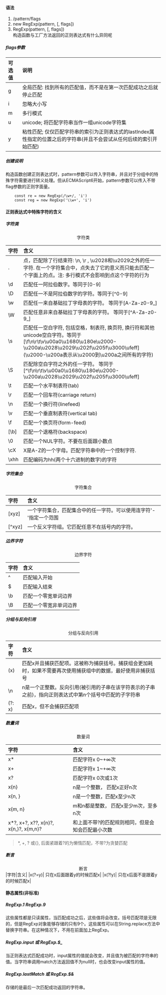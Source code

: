 #### 语法
1. /pattern/flags
2. new RegExp(pattern, [, flags])
3. RegExp(pattern, [, flags])  
构造函数与工厂方法返回的正则表达式有什么异同呢

##### flags参数
|可选值|说明|
|:---|:---|
|g|全局匹配: 找到所有的匹配值，而不是在第一次匹配成功之后就停止匹配|
|i| 忽略大小写|
|m|多行模式|
|u|unicode; 将匹配字符串当作一组unicode字符集|
|y|粘性匹配; 仅仅匹配字符串的索引为正则表达式的lastIndex属性指定的位置之后的字符串(并且不会尝试从任何后续的索引开始匹配)|

##### 创建说明
构造函数创建正则表达式时，pattern参数可以传入字符串，并且对于分组中的特殊字符需要进行转义处理。但从ECMAScript6开始，pattern参数可以传入不带flag参数的正则字面量。
```
    const re = new RegExp(/\w+/, 'i')
    const reg = new RegExp('\\w+', 'i')
```

#### 正则表达式中特殊字符的含义

##### 字符类
<center>字符类</center>

|字符|含义|
|:---|:---|
|.| 点，匹配除了行结束符: \n, \r , \u2028和\u2029之外的任一字符. 在一个字符集合中，点失去了它的意义而只能去匹配一个字面上的点。注: 多行模式不会影响到点这个字符的行为|
|\d| 匹配任一阿拉伯数字。等同于[0-9]|
|\D| 匹配任一不是阿拉伯数字的字符。等同于[^0-9]|
|\w| 匹配任一来自基础拉丁字母表的字符。 等同于[A-Za-z0-9_]|
|\W| 匹配任意非来自基础拉丁字母表的字符。 等同于[^A-Za-z0-9_]|
|\s| 匹配任一空白字符, 包括空格，制表符, 换页符, 换行符和其他unicode空白字符。等同于[\f\n\r\t\v\u00a0\u1680\u180e\u2000-\u200a\u2028\u2029\u202f\u205f\u3000\ufeff] (\u2000-\u200a表示从\u2000到\u200a之间所有的字符)|
|\S| 匹配除空白字符之外的任一字符。 等同于[^\f\n\r\t\v\u00a0\u1680\u180e\u2000-\u200a\u2028\u2029\u202f\u205f\u3000\ufeff]|
|\t| 匹配一个水平制表符(tab)|
|\r| 匹配一个回车符(carriage return)|
|\n| 匹配一个换行符(linefeed)|
|\v| 匹配一个垂直制表符(vertical tab)|
|\f| 匹配一个换页符(form-feed)|
|[\b]| 匹配一个退格符(backspace)|
|\0| 匹配一个NUL字符。不要在后面跟小数点|
|\cX| X是A-Z的一个字母。匹配字符串中的一个控制字符.|
|\xhh| 匹配编码为hh(两个十六进制的数字)的字符|

##### 字符集合
<center>字符集合</center>

|字符|含义|
|:---|:---|
|[xyz]| 一个字符集合，匹配集合中的任一字符。可以使用连字符'-'指定一个范围|
|[^xyz]| 一个反义字符组。它匹配任意不在括号内的字符。|

##### 边界字符
<center>边界字符</center>

|字符|含义|
|:---|:---|
|^| 匹配输入开始|
|$| 匹配输入结束|
|\b| 匹配一个零宽单词边界|
|\B| 匹配一个零宽非单词边界|

##### 分组与反向引用
<center>分组与反向引用</center>

|字符|含义|
|:---|:---|
|(x)| 匹配x并且捕获匹配项。这被称为捕获括号。捕获组会更加耗时，如果不需要再次使用捕获组中的数据，最好使用非捕获括号|
|\n| n是一个正整数。反向引用(被引用的子串在该字符表示的子串之前)，指向正则表达式中第n个括号中匹配的子字符串|
|(?: x)| 匹配x，但不会捕获匹配项|

##### 数量词
<center>数量词</center>

|字符|含义|
|:---|:---|
|x*| 匹配字符x 0~+∞次|
|x+| 匹配字符x 1~+∞次|
|x?| 匹配字符x 0次或1次|
|x{n}| n是一个整数， 匹配x正好n次|
|x{n, }| n是一个整数，匹配x至少n次|
|x{m, n}| m和n都是整数， 匹配x至少m次，至多n次|
|x*?, x+?, x??, x{n}?, x{n,}?, x{m,n}?| 和上面不带?的匹配规则相同，但是会知会匹配最小次数|
> *, +, ? 或{}, 后面紧跟着?的为懒惰匹配，不带?为贪婪匹配

##### 断言
<center>断言</center>
|字符|含义|
|x(?=y)| 只在x后面跟着y的时候匹配x|
|x(?!y)| 只在x后面不是跟着y的时候匹配x|

#### 静态属性(非标准)
##### RegExp.$1 ~ RegExp.$9
这些属性都是只读属性，当匹配成功之后，这些值将会改变。括号匹配项是无限的，但是RegExp对象能够存储的只有9个。这些属性可以在String.replace方法中替换字符串。在这种情况下，不用在前面加上RegExp。

##### RegExp.input 或 RegExp.$_
当正则表达式匹配成功时，input属性的值就会改变，并且值为被匹配的字符串的值。当字符串调用match方法返回值不为null时，也会改变input属性的值。

##### RegExp.lastMatch 或 RegExp.$&
存储的是最后一次匹配成功返回的字符串。